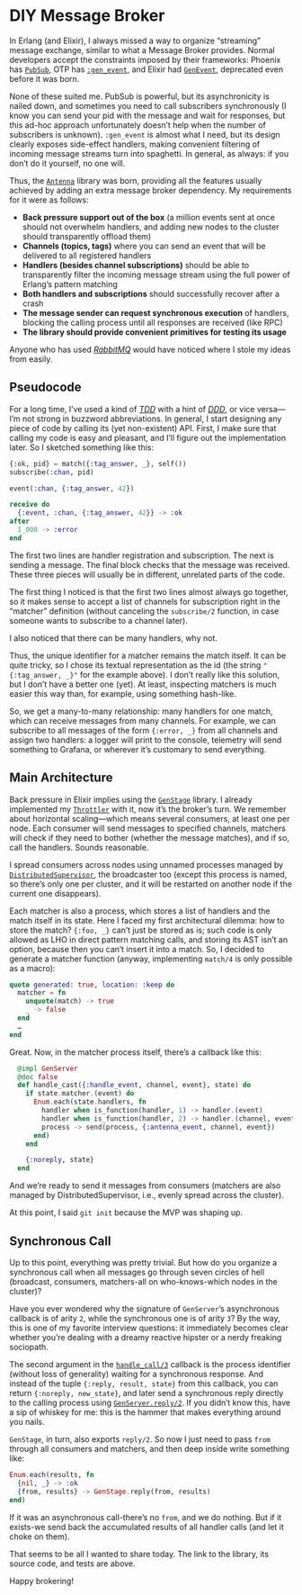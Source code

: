 # DIY Message Broker

In Erlang (and Elixir), I always missed a way to organize “streaming” message exchange, similar to what a Message Broker provides. Normal developers accept the constraints imposed by their frameworks: Phoenix has [`PubSub`](https://hexdocs.pm/phoenix_pubsub/Phoenix.PubSub.html), OTP has [`:gen_event`](https://www.erlang.org/doc/apps/stdlib/gen_event.html), and Elixir had [`GenEvent`](https://hexdocs.pm/elixir/GenEvent.html), deprecated even before it was born.

None of these suited me. PubSub is powerful, but its asynchronicity is nailed down, and sometimes you need to call subscribers synchronously (I know you can send your pid with the message and wait for responses, but this ad-hoc approach unfortunately doesn’t help when the number of subscribers is unknown). `:gen_event` is almost what I need, but its design clearly exposes side-effect handlers, making convenient filtering of incoming message streams turn into spaghetti. In general, as always: if you don’t do it yourself, no one will.

Thus, the [`Antenna`](https://hexdocs.pm/antenna/) library was born, providing all the features usually achieved by adding an extra message broker dependency. My requirements for it were as follows:

- **Back pressure support out of the box** (a million events sent at once should not overwhelm handlers, and adding new nodes to the cluster should transparently offload them)
- **Channels (topics, tags)** where you can send an event that will be delivered to all registered handlers
- **Handlers (besides channel subscriptions)** should be able to transparently filter the incoming message stream using the full power of Erlang’s pattern matching
- **Both handlers and subscriptions** should successfully recover after a crash
- **The message sender can request synchronous execution** of handlers, blocking the calling process until all responses are received (like RPC)
- **The library should provide convenient primitives for testing its usage**

Anyone who has used [_RabbitMQ_](https://www.rabbitmq.com/tutorials) would have noticed where I stole my ideas from easily.

## Pseudocode

For a long time, I’ve used a kind of [_TDD_](https://en.wikipedia.org/wiki/Test-driven_development) with a hint of [_DDD_](https://en.wikipedia.org/wiki/Domain-driven_design), or vice versa—I’m not strong in buzzword abbreviations. In general, I start designing any piece of code by calling its (yet non-existent) API. First, I make sure that calling my code is easy and pleasant, and I’ll figure out the implementation later. So I sketched something like this:

```elixir
{:ok, pid} = match({:tag_answer, _}, self())
subscribe(:chan, pid)

event(:chan, {:tag_answer, 42})

receive do
  {:event, :chan, {:tag_answer, 42}} -> :ok
after
  1_000 -> :error
end
```


The first two lines are handler registration and subscription. The next is sending a message. The final block checks that the message was received. These three pieces will usually be in different, unrelated parts of the code.

The first thing I noticed is that the first two lines almost always go together, so it makes sense to accept a list of channels for subscription right in the “matcher” definition (without canceling the `subscribe/2` function, in case someone wants to subscribe to a channel later).

I also noticed that there can be many handlers, why not.

Thus, the unique identifier for a matcher remains the match itself. It can be quite tricky, so I chose its textual representation as the id (the string `"{:tag_answer, _}"` for the example above). I don’t really like this solution, but I don’t have a better one (yet). At least, inspecting matchers is much easier this way than, for example, using something hash-like.

So, we get a many-to-many relationship: many handlers for one match, which can receive messages from many channels. For example, we can subscribe to all messages of the form `{:error, _}` from all channels and assign two handlers: a logger will print to the console, telemetry will send something to Grafana, or wherever it’s customary to send everything.

## Main Architecture

Back pressure in Elixir implies using the [`GenStage`](https://hexdocs.pm/gen_stage) library. I already implemented my [`Throttler`](https://hexdocs.pm/finitomata/Finitomata.Throttler.html) with it, now it’s the broker’s turn. We remember about horizontal scaling—which means several consumers, at least one per node. Each consumer will send messages to specified channels, matchers will check if they need to bother (whether the message matches), and if so, call the handlers. Sounds reasonable.

I spread consumers across nodes using unnamed processes managed by [`DistributedSupervisor`](https://hexdocs.pm/distributed_supervisor/DistributedSupervisor.html), the broadcaster too (except this process is named, so there’s only one per cluster, and it will be restarted on another node if the current one disappears).

Each matcher is also a process, which stores a list of handlers and the match itself in its state. Here I faced my first architectural dilemma: how to store the match? `{:foo, _}` can’t just be stored as is; such code is only allowed as LHO in direct pattern matching calls, and storing its AST isn’t an option, because then you can’t insert it into a match. So, I decided to generate a matcher function (anyway, implementing `match/4` is only possible as a macro):

```elixir
quote generated: true, location: :keep do
  matcher = fn
    unquote(match) -> true
    _ -> false
  end
  …
end
```

Great. Now, in the matcher process itself, there’s a callback like this:

```elixir
  @impl GenServer
  @doc false
  def handle_cast({:handle_event, channel, event}, state) do
    if state.matcher.(event) do
      Enum.each(state.handlers, fn
        handler when is_function(handler, 1) -> handler.(event)
        handler when is_function(handler, 2) -> handler.(channel, event)
        process -> send(process, {:antenna_event, channel, event})
      end)
    end

    {:noreply, state}
  end
```

And we’re ready to send it messages from consumers (matchers are also managed by DistributedSupervisor, i.e., evenly spread across the cluster).

At this point, I said `git init` because the MVP was shaping up.

## Synchronous Call

Up to this point, everything was pretty trivial. But how do you organize a synchronous call when all messages go through seven circles of hell (broadcast, consumers, matchers-all on who-knows-which nodes in the cluster)?

Have you ever wondered why the signature of `GenServer`’s asynchronous callback is of arity `2`, while the synchronous one is of arity `3`? By the way, this is one of my favorite interview questions: it immediately becomes clear whether you’re dealing with a dreamy reactive hipster or a nerdy freaking sociopath.

The second argument in the [`handle_call/3`](https://hexdocs.pm/elixir/GenServer.html#c:handle_call/3) callback is the process identifier (without loss of generality) waiting for a synchronous response. And instead of the tuple `{:reply, result, state}` from this callback, you can return `{:noreply, new_state}`, and later send a synchronous reply directly to the calling process using [`GenServer.reply/2`](https://hexdocs.pm/elixir/GenServer.html#reply/2). If you didn’t know this, have a sip of whiskey for me: this is the hammer that makes everything around you nails.

`GenStage`, in turn, also exports `reply/2`. So now I just need to pass `from` through all consumers and matchers, and then deep inside write something like:

```elixir
Enum.each(results, fn
  {nil, _} -> :ok
  {from, results} -> GenStage.reply(from, results)
end)
```

If it was an asynchronous call-there’s no `from`, and we do nothing. But if it exists-we send back the accumulated results of all handler calls (and let it choke on them).

That seems to be all I wanted to share today. The link to the library, its source code, and tests are above.

Happy brokering!

